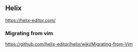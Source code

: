 ## Helix

https://helix-editor.com/

### Migrating from vim

https://github.com/helix-editor/helix/wiki/Migrating-from-Vim
